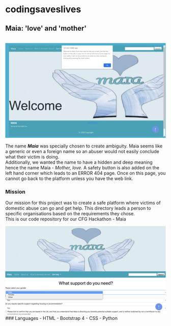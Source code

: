 # codingsaveslives
## Maia:</strong> 'love' and 'mother'
 <br>

<img src="Welcome.png" alt="Maia_Welcome">

The name <i><strong>Maia</strong></i> was specially chosen to create ambiguity. Maia seems like a generic or even a foreign name so an abuser would not easily conclude what their victim is doing. <br>
Additionally, we wanted the name to have a hidden and deep meaning hence the name Maia - <i>Mother, love.</i>
A safety button is also added on the left hand corner which leads to an ERROR 404 page. Once on this page, you cannot go back to the platform unless you have the web link.

### Mission
Our mission for this project was to create a safe platform where victims of domestic abuse can go and get help. This directory leads a person to specific organisations based on the requirements they chose.
<br>
This is our code repository for our CFG Hackathon - Maia
<br>

<img src="Maia_results.png" alt="Maia">

<br>
### Languages
- HTML
- Bootstrap 4
- CSS
- Python
